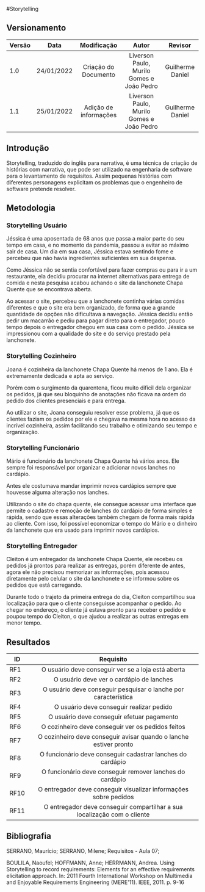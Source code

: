 #Storytelling

## Versionamento

| Versão | Data       | Modificação          | Autor                        |Revisor|
| ------ | :--------: | :------------------: | :--------------------------: | :---: |
| 1.0    | 24/01/2022 | Criação do Documento | Liverson Paulo, Murilo Gomes e João Pedro  | Guilherme Daniel |
| 1.1    | 25/01/2022 | Adição de informações | Liverson Paulo, Murilo Gomes e João Pedro  | Guilherme Daniel |


## Introdução

Storytelling, traduzido do inglês para narrativa, é uma técnica de criação de histórias com narrativa, que pode ser utilizado na engenharia de software para o levantamento de requisitos. Assim pequenas histórias com diferentes personagens explicitam os problemas que o engenheiro de software pretende resolver.

## Metodologia

### Storytelling Usuário
Jéssica é uma aposentada de 68 anos que passa a maior parte do seu tempo em casa, e no momento da pandemia, passou a evitar ao máximo sair de casa. Um dia em sua casa, Jéssica estava sentindo fome e percebeu que não havia ingredientes suficientes em sua despensa.

Como Jéssica não se sentia confortável para fazer compras ou para ir a um restaurante, ela decidiu procurar na internet alternativas para entrega de comida e nesta pesquisa acabou achando o site da lanchonete Chapa Quente que se encontrava aberta.

Ao acessar o site, percebeu que a lanchonete continha várias comidas diferentes e que o site era bem organizado, de forma que a grande quantidade de opções não dificultava a navegação. Jéssica decidiu então pedir um macarrão e pediu para pagar direto para o entregador, pouco tempo depois o entregador chegou em sua casa com o pedido. Jéssica se impressionou com a qualidade do site e do serviço prestado pela lanchonete.

### Storytelling Cozinheiro

Joana é cozinheira da lanchonete Chapa Quente há menos de 1 ano. Ela é extremamente dedicada e apta ao serviço.

Porém com o surgimento da quarentena, ficou muito difícil dela organizar os pedidos, já que seu bloquinho de anotações não ficava na ordem do pedido dos clientes presenciais e para entrega.

Ao utilizar o site, Joana conseguiu resolver esse problema, já que os clientes faziam os pedidos por ele e chegava na mesma hora no acesso da incrível cozinheira, assim facilitando seu trabalho e otimizando seu tempo e organização.

### Storytelling Funcionário

Mário é funcionário da lanchonete Chapa Quente há vários anos. Ele sempre foi responsável por organizar e adicionar novos lanches no cardápio.

Antes ele costumava mandar imprimir novos cardápios sempre que houvesse alguma alteração nos lanches.

Utilizando o site do chapa quente, ele consegue acessar uma interface que permite o cadastro e remoção de lanches do cardápio de forma simples e rápida, sendo que essas alterações também chegam de forma mais rápida ao cliente. Com isso, foi possível economizar o tempo do Mário e o dinheiro da lanchonete que era usado para imprimir novos cardápios.

### Storytelling Entregador

Cleiton é um entregador da lanchonete Chapa Quente, ele recebeu os pedidos já prontos para realizar as entregas, porém diferente de antes, agora ele não precisou memorizar as informações, pois acessou diretamente pelo celular o site da lanchonete e se informou sobre os pedidos que está carregando.

Durante todo o trajeto da primeira entrega do dia, Cleiton compartilhou sua localização para que o cliente conseguisse acompanhar o pedido. Ao chegar no endereço, o cliente já estava pronto para receber o pedido e poupou tempo do Cleiton, o que ajudou a realizar as outras entregas em menor tempo.



## Resultados

| ID   |                          Requisito                           |
| ---- | :----------------------------------------------------------: |
| RF1  |      O usuário deve conseguir ver se a loja está aberta      |
| RF2  |           O usuário deve ver o cardápio de lanches           |
| RF3  | O usuário deve conseguir pesquisar o lanche por característica |
| RF4  |           O usuário deve conseguir realizar pedido           |
| RF5  |          O usuário deve conseguir efetuar pagamento          |
| RF6  |      O cozinheiro deve conseguir ver os pedidos feitos       |
| RF7  | O cozinheiro deve conseguir avisar quando o lanche estiver pronto |
| RF8  |  O funcionário deve conseguir cadastrar lanches do cardápio  |
| RF9  |   O funcionário deve conseguir remover lanches do cardápio   |
| RF10 | O entregador deve conseguir visualizar informações sobre pedidos |
| RF11 | O entregador deve conseguir compartilhar a sua localização com o cliente |


## Bibliografia
SERRANO, Maurício; SERRANO, Milene; Requisitos - Aula 07;

BOULILA, Naoufel; HOFFMANN, Anne; HERRMANN, Andrea. Using Storytelling to record requirements: Elements for an effective requirements elicitation approach. In: 2011 Fourth International Workshop on Multimedia and Enjoyable Requirements Engineering (MERE'11). IEEE, 2011. p. 9-16

